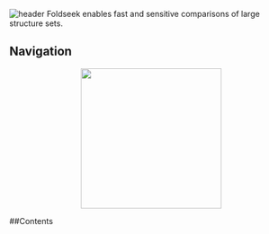![header](https://capsule-render.vercel.app/api?type=transparent&color=Green&height=300&section=header&text=isoNMF&fontSize=90&animation=fadeIn&fontAlignY=38&desc=Isolated%20Forest%20NMF%20Gene%20Filtering!&descAlignY=51&descAlign=62)
Foldseek enables fast and sensitive comparisons of large structure sets.
## Navigation
<p align="center"><img src="https://github.com/jaeminjj/a.png" height="250"/></p>
##Contents
